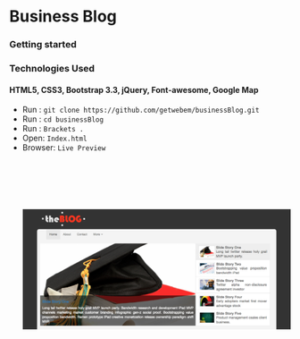 # Business Blog
### **Getting started**
### Technologies Used
#### HTML5, CSS3, Bootstrap 3.3, jQuery, Font-awesome, Google Map
 - Run :  `git clone https://github.com/getwebem/businessBlog.git`
 - Run :  `cd businessBlog`
 - Run :  `Brackets .`
 - Open:  `Index.html`
 - Browser:  `Live Preview`  
<br/><br/>
<br/><br/>
<br/><br/>
![pic1](https://raw.githubusercontent.com/getwebem/README/master/businessBlog/Screen%20Shot%202017-05-03%20at%2012.34.25.png)
<br/><br/>
